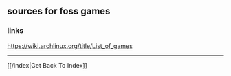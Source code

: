 ## sources for foss games

### links
https://wiki.archlinux.org/title/List_of_games



---

[[/index|Get Back To Index]]
